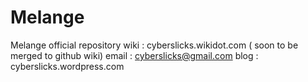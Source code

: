 Melange
=======

Melange official repository
wiki : cyberslicks.wikidot.com ( soon to be merged to github wiki)
email : cyberslicks@gmail.com
blog : cyberslicks.wordpress.com